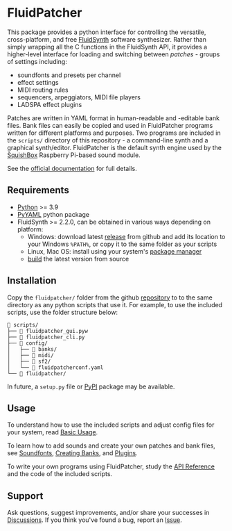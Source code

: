 # FluidPatcher

This package provides a python interface for controlling the versatile, cross-platform, and free [FluidSynth](https://www.fluidsynth.org) software synthesizer. Rather than simply wrapping all the C functions in the FluidSynth API, it provides a higher-level interface for loading and switching between *patches* - groups of settings including:

* soundfonts and presets per channel
* effect settings
* MIDI routing rules
* sequencers, arpeggiators, MIDI file players
* LADSPA effect plugins

Patches are written in YAML format in human-readable and -editable bank files. Bank files can easily be copied and used in FluidPatcher programs written for different platforms and purposes. Two programs are included in the `scripts/` directory of this repository - a command-line synth and a graphical synth/editor. FluidPatcher is the default synth engine used by the [SquishBox](https://geekfunklabs.com/products/squishbox) Raspberry Pi-based sound module.

See the [official documentation](https://geekfunklabs.github.io/fluidpatcher) for full details.

## Requirements

* [Python](https://python.org/downloads/) >= 3.9
* [PyYAML](https://pypi.org/project/PyYAML/) python package
* FluidSynth >= 2.2.0, can be obtained in various ways depending on platform:
    * Windows: download latest [release](https://github.com/FluidSynth/fluidsynth/releases) from github and add its location to your Windows `%PATH%`, or copy it to the same folder as your scripts
    * Linux, Mac OS: install using your system's [package manager](https://github.com/FluidSynth/fluidsynth/wiki/Download)
    * [build](https://github.com/FluidSynth/fluidsynth/wiki/BuildingWithCMake) the latest version from source

## Installation

Copy the `fluidpatcher/` folder from the github [repository](https://github.com/GeekFunkLabs/fluidpatcher) to to the same directory as any python scripts that use it. For example, to use the included scripts, use the folder structure below:

```shell
📁 scripts/
├── 📄 fluidpatcher_gui.pyw
├── 📄 fluidpatcher_cli.py
├── 📁 config/
│   ├── 📁 banks/
│   ├── 📁 midi/
│   ├── 📁 sf2/
│   └── 📄 fluidpatcherconf.yaml
└── 📁 fluidpatcher/
```
	
In future, a `setup.py` file or [PyPI](https://pypi.org) package may be available.

## Usage

To understand how to use the included scripts and adjust config files for your system, read [Basic Usage](basic_usage.md).

To learn how to add sounds and create your own patches and bank files, see [Soundfonts](soundfonts.md), [Creating Banks](bank_files.md), and [Plugins](ladspa_plugins.md).

To write your own programs using FluidPatcher, study the [API Reference](api_reference.md) and the code of the included scripts.

## Support

Ask questions, suggest improvements, and/or share your successes in [Discussions](github.com/GeekFunkLabs/fluidpatcher/discussions). If you think you've found a bug, report an [Issue](github.com/GeekFunkLabs/fluidpatcher/issues).
